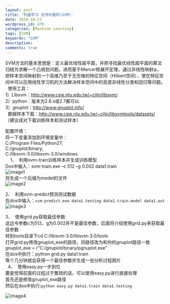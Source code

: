 ```yaml
---
layout: post
title: '机器学习 支持向量机(SVM)'
date: 2010-10-23
wordpress_id: 479
categories: [Machine Learning]
tags: [SVM]
keywords: "SVM"
description: 
comments: true
---
```

SVM方法的基本思想是：定义最优线性超平面，并把寻找最优线性超平面的算法归结为求解一个凸规划问题。进而基于Mercer核展开定理，通过非线性映射φ，把样本空间映射到一个高维乃至于无穷维的特征空间（Hilbert空间），使在特征空间中可以应用线性学习机的方法解决样本空间中的高度非线性分类和回归等问题。
 
使用工具：  
1）Libsvm：<http://www.csie.ntu.edu.tw/~cjlin/libsvm/>   
2）python：版本为2.6.x或2.7都可以   
3）gnuplot：<http://www.gnuplot.info/>  
 
数据样本下载：<http://www.csie.ntu.edu.tw/~cjlin/libsvmtools/datasets/>  
（建议成对下载训练样本和测试样本）   

配置环境：  
将一下变量添加到环境变量中：  
C:/Program Files/Python27;  
C:/gnuplot/binary;  
C:/libsvm-3.0/libsvm-3.0/windows  
 
 
1、  利用svm-train训练样本并生成训练模型  
Dos中输入：svm-train.exe –c 512 –g 0.002 data1.train  
![image1](/images/uploads/2010/10/0_1287830139929O.gif)  
将生成一个后缀为model的文件  
![image2](/images/uploads/2010/10/0_1287830179zPX1.gif)

2、  利用svm-predict预测测试数据  
在dos中输入：```svm-predict.exe data1.testing data1.train.model data1.out```
![image3](/images/uploads/2010/10/0_1287830185Oo7L.gif)

3、  使用grid.py获取最佳参数  
这边令参数c为512，g为0.002并不是最佳参数，后面将介绍使用grid.py来获取最佳参数  
转到tools目录下cd C:/libsvm-3.0/libsvm-3.0/tools  
打开grid.py修改gnuplot_exe的路径，将路径改为和你的gnuplot路径一致  
gnuplot_exe = r"C:/gnuplot/binary/pgnuplot.exe"  
在dos中执行：python grid.py data1.train  
等个几分钟就会获得一个最佳参数并生成一张分析过程图片  
 
4、  使用easy.py一步到位  
要是觉得前面的过程过于繁琐的话，可以使用easy.py进行直接处理  
首先还是修改gnuplot_exe路径  
然后在dos中执行:```python easy.py data1.train data1.testing```

![image4](/images/uploads/2010/10/0_1287830189YC11.gif)
